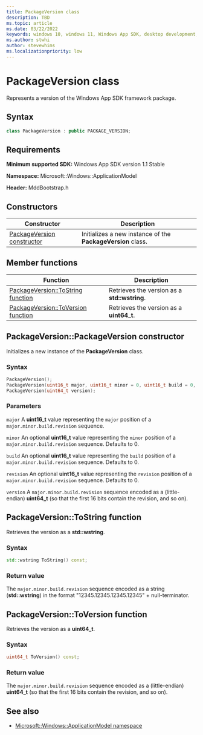 ```yaml
---
title: PackageVersion class
description: TBD
ms.topic: article
ms.date: 03/22/2022
keywords: windows 10, windows 11, Windows App SDK, desktop development, app sdk, bootstrapper, bootstrapper api
ms.author: stwhi
author: stevewhims
ms.localizationpriority: low
---
```


# PackageVersion class

Represents a version of the Windows App SDK framework package.

## Syntax
```cpp
class PackageVersion : public PACKAGE_VERSION;
```

## Requirements
**Minimum supported SDK:** Windows App SDK version 1.1 Stable

**Namespace:** Microsoft::Windows::ApplicationModel

**Header:** MddBootstrap.h

## Constructors
|Constructor|Description|
|------------|-----------------|
|[PackageVersion constructor](#packageversionpackageversion-constructor)|Initializes a new instance of the **PackageVersion** class.|

## Member functions
|Function|Description|
|------------|-----------------|
|[PackageVersion::ToString function](#packageversiontostring-function)|Retrieves the version as a **std::wstring**.|
|[PackageVersion::ToVersion function](#packageversiontoversion-function)|Retrieves the version as a **uint64_t**.|

## PackageVersion::PackageVersion constructor
Initializes a new instance of the **PackageVersion** class.

### Syntax
```cpp
PackageVersion();
PackageVersion(uint16_t major, uint16_t minor = 0, uint16_t build = 0, uint16_t revision = 0);
PackageVersion(uint64_t version);
```

### Parameters
`major`
A **uint16_t** value representing the `major` position of a `major.minor.build.revision` sequence.

`minor`
An optional **uint16_t** value representing the `minor` position of a `major.minor.build.revision` sequence. Defaults to 0.

`build`
An optional **uint16_t** value representing the `build` position of a `major.minor.build.revision` sequence. Defaults to 0.

`revision`
An optional **uint16_t** value representing the `revision` position of a `major.minor.build.revision` sequence. Defaults to 0.

`version`
A `major.minor.build.revision` sequence encoded as a (little-endian) **uint64_t** (so that the first 16 bits contain the revision, and so on).

## PackageVersion::ToString function
Retrieves the version as a **std::wstring**.

### Syntax
```cpp
std::wstring ToString() const;
```

### Return value 
The `major.minor.build.revision` sequence encoded as a string (**std::wstring**) in the format "12345.12345.12345.12345" + null-terminator.

## PackageVersion::ToVersion function
Retrieves the version as a **uint64_t**.

### Syntax
```cpp
uint64_t ToVersion() const;
```

### Return value 
The `major.minor.build.revision` sequence encoded as a (little-endian) **uint64_t** (so that the first 16 bits contain the revision, and so on).

## See also
* [Microsoft::Windows::ApplicationModel namespace](microsoft.windows.applicationmodel.md)
